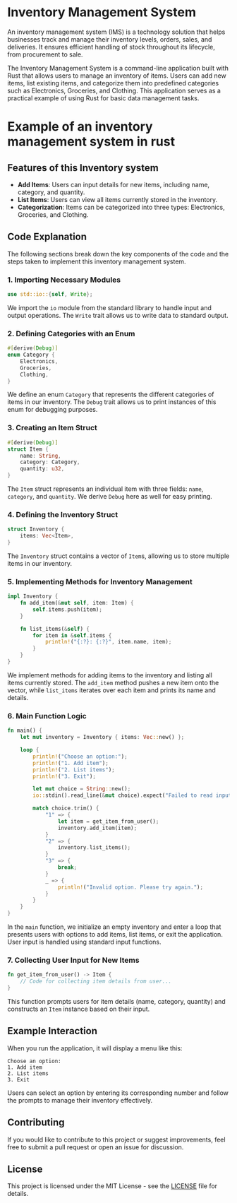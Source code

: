 # Inventory Management System
An inventory management system (IMS) is a technology solution that helps businesses track and manage their inventory levels, orders, sales, and deliveries. It ensures efficient handling of stock throughout its lifecycle, from procurement to sale.

The Inventory Management System is a command-line application built with Rust that allows users to manage an inventory of items. Users can add new items, list existing items, and categorize them into predefined categories such as Electronics, Groceries, and Clothing. This application serves as a practical example of using Rust for basic data management tasks.

# Example of an inventory management system in rust

## Features of this Inventory system

- **Add Items**: Users can input details for new items, including name, category, and quantity.
- **List Items**: Users can view all items currently stored in the inventory.
- **Categorization**: Items can be categorized into three types: Electronics, Groceries, and Clothing.



## Code Explanation

The following sections break down the key components of the code and the steps taken to implement this inventory management system.

### 1. Importing Necessary Modules

```rust
use std::io::{self, Write}; 
```
We import the `io` module from the standard library to handle input and output operations. The `Write` trait allows us to write data to standard output.

### 2. Defining Categories with an Enum

```rust
#[derive(Debug)]
enum Category {
    Electronics,
    Groceries,
    Clothing,
}
```
We define an enum `Category` that represents the different categories of items in our inventory. The `Debug` trait allows us to print instances of this enum for debugging purposes.

### 3. Creating an Item Struct

```rust
#[derive(Debug)]
struct Item {
    name: String,
    category: Category,
    quantity: u32,
}
```
The `Item` struct represents an individual item with three fields: `name`, `category`, and `quantity`. We derive `Debug` here as well for easy printing.

### 4. Defining the Inventory Struct

```rust
struct Inventory {
    items: Vec<Item>, 
}
```
The `Inventory` struct contains a vector of `Item`s, allowing us to store multiple items in our inventory.

### 5. Implementing Methods for Inventory Management

```rust
impl Inventory {
    fn add_item(&mut self, item: Item) {
        self.items.push(item);
    }

    fn list_items(&self) {
        for item in &self.items {
            println!("{:?}: {:?}", item.name, item);
        }
    }
}
```
We implement methods for adding items to the inventory and listing all items currently stored. The `add_item` method pushes a new item onto the vector, while `list_items` iterates over each item and prints its name and details.

### 6. Main Function Logic

```rust
fn main() {
    let mut inventory = Inventory { items: Vec::new() };

    loop {
        println!("Choose an option:");
        println!("1. Add item");
        println!("2. List items");
        println!("3. Exit");

        let mut choice = String::new();
        io::stdin().read_line(&mut choice).expect("Failed to read input");

        match choice.trim() {
            "1" => {
                let item = get_item_from_user();
                inventory.add_item(item);
            }
            "2" => {
                inventory.list_items();
            }
            "3" => {
                break;
            }
            _ => {
                println!("Invalid option. Please try again.");
            }
        }
    }
}
```
In the `main` function, we initialize an empty inventory and enter a loop that presents users with options to add items, list items, or exit the application. User input is handled using standard input functions.

### 7. Collecting User Input for New Items

```rust
fn get_item_from_user() -> Item {
    // Code for collecting item details from user...
}
```
This function prompts users for item details (name, category, quantity) and constructs an `Item` instance based on their input.

## Example Interaction

When you run the application, it will display a menu like this:

```
Choose an option:
1. Add item
2. List items
3. Exit
```

Users can select an option by entering its corresponding number and follow the prompts to manage their inventory effectively.

## Contributing

If you would like to contribute to this project or suggest improvements, feel free to submit a pull request or open an issue for discussion.

## License

This project is licensed under the MIT License - see the [LICENSE](LICENSE) file for details.
```
